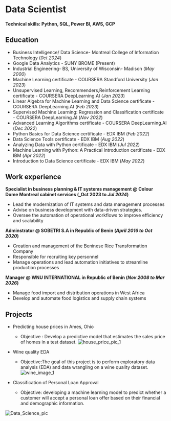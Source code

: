 # Data Scientist

#### Technical skills: Python, SQL, Power BI, AWS, GCP

## Education
  - Business Intelligence/ Data Science- Montreal College of Information Technology (_0ct 2024_)
  - Google Data Analytics - SUNY BROME (Present)
  - Industrial Engineering- BS, University of Wisconsin- Madison (_May 2000_)
  - Machine Learning certificate - COURSERA Standford University (_Jan 2023_)
  - Unsupervised Learning, Recommenders,Reinforcement Learning certificate - COURSERA DeepLearning.AI (_Jan 2023_)
  - Linear Algebra for Machine Learning and Data Science certificate - COURSERA DeepLearning.AI (_Feb 2023_)
  - Supervised Machine Learning: Regression and Classification certificate - COURSERA DeepLearning.AI (_Nov 2022_)
  - Advanced Learning Algorithms certificate - COURSERA DeepLearning.AI (_Dec 2022_)
  - Python Basics for Data Science certificate - EDX IBM (_Feb 2022_)
  - Data Science Tools certificate - EDX IBM (_Aug 2022_)
  - Analyzing Data with Python certificate - EDX IBM (_Jul 2022_)
  - Machine Learning with Python: A Practical Introduction certificate - EDX IBM (_Apr 2022_)
  - Introduction to Data Science certificate - EDX IBM (_May 2022_)

## Work experience 
**Specialist in business planning & IT systems management @ Colour Dome Montreal cabinet services (_Oct 2023 to _Jul 2024_)**
- Lead the modernization of IT systems and data management processes
- Advise on business development with data-driven strategies.
- Oversee the automation of operational workflows to improve efficiency and scalability

**Adminstrator @ SOBETRI S.A in Republic of Benin (_April 2016 to Oct 2020_)**
- Creation and management of the Beninese Rice Transformation Company
- Responsible for recruiting key personnel
- Manage operations and lead automation initiatives to streamline production processes

**Manager @ WNU INTERNATIONAL in Republic of Benin (_Nov 2008 to Mar 2026_)**
- Manage food import and distribution operations in West Africa
- Develop and automate food logistics and supply chain systems

## Projects 
- Predicting house prices in Ames, Ohio
    - Objective : Develop a predictive model that estimates the sales price of homes in a test dataset.
        ![house_price_pic_1](https://github.com/user-attachments/assets/74d061e6-71fb-47bc-89ab-9075558286be)

      
- Wine quality EDA
    - Objective:The goal of this project is to perform exploratory data analysis (EDA) and data wrangling on a wine quality dataset.
        ![wine_image_1](https://github.com/user-attachments/assets/b7dcb465-0594-48f4-8c8e-ff90c2c33d88)



- Classification of Personal Loan Approval
  - Objective: developing a machine learning model to predict whether a customer will accept a personal loan offer based on their financial and demographic information.
    
![Data_Science_pic](https://github.com/user-attachments/assets/7e1a0ed8-db9d-414a-9e3e-1419298c806a)



